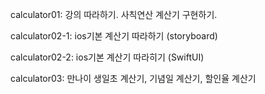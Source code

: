 calculator01: 강의 따라하기. 사칙연산 계산기 구현하기.


calculator02-1: ios기본 계산기 따라하기 (storyboard)

calculator02-2: ios기본 계산기 따라히기 (SwiftUI)


calculator03: 만나이 생일초 계산기, 기념일 계산기, 할인율 계산기

